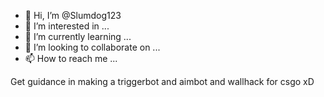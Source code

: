 - 👋 Hi, I’m @Slumdog123
- 👀 I’m interested in ...
- 🌱 I’m currently learning ...
- 💞️ I’m looking to collaborate on ...
- 📫 How to reach me ...

<!---
Slumdog123/Slumdog123 is a ✨ special ✨ repository because its `README.md` (this file) appears on your GitHub profile.
You can click the Preview link to take a look at your changes.
--->
Get guidance in making a triggerbot and aimbot and wallhack for csgo
xD
